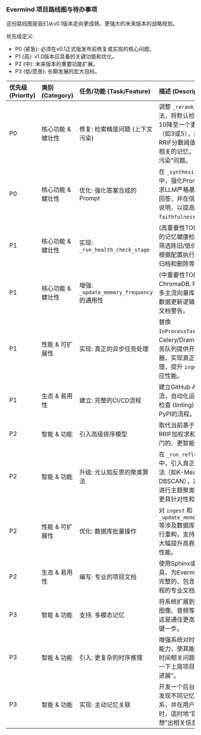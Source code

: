 ### Evermind 项目路线图与待办事项

这份路线图是我们从v0.1版本走向更成熟、更强大的未来版本的战略规划。

优先级定义:
* P0 (紧急): 必须在v0.1正式版发布前修复或实现的核心问题。
* P1 (高): v1.0版本应具备的关键功能和优化。
* P2 (中): 未来版本的重要功能扩展。
* P3 (低/愿景): 长期发展的宏大目标。

| 优先级 (Priority) | 类别 (Category)       | 任务/功能 (Task/Feature)                      | 描述 (Description)                                                                                                                                      | 状态 (Status) |
| :---------------- | :-------------------- | :-------------------------------------------- | :------------------------------------------------------------------------------------------------------------------------------------------------------ | :------------ |
| P0            | 核心功能 & 健壮性 | 修复: 检索精度问题 (上下文污染)           | 调整 `_rerank_memories` 方法，将默认检索的 `k` 值从10降至一个更合理的值（如3或5），并增加一个RRIF分数阈值，以过滤掉不相关的记忆，解决“上下文污染”问题。 | 待办      |
| P0            | 核心功能 & 健壮性 | 优化: 强化答案合成的Prompt                | 在 `_synthesize_answer` 中，强化Prompt指令，要求LLM严格基于提供的记忆回答，并在信息不足时明确说明，以提高 `faithfulness` 分数。                         | 待办      |
| P1            | 核心功能 & 健壮性 | 实现: `_run_health_check_stage`           | (高重要性TODO) 实现完整的记忆健康检查逻辑，包括筛选陈旧/低价值记忆，并根据配置执行固化、压缩、归档和删除等操作。                                    | 待办      |
| P1            | 核心功能 & 健壮性 | 增强: `_update_memory_frequency` 的通用性 | (中重要性TODO) 为ChromaDB, PGVector等更多主流向量库添加特定的元数据更新逻辑，并完善相关文档警告。                                                   | 待办      |
| P1            | 性能 & 可扩展性   | 实现: 真正的异步任务处理                  | 替换 `InProcessTaskQueue`，为Celery/Dramatiq等主流任务队列提供开箱即用的适配器，实现真正的后台异步处理，提升 `ingest` 接口的响应性能。                  | 待办      |
| P1            | 生态 & 易用性     | 建立: 完整的CI/CD流程                     | 建立GitHub Actions工作流，自动化运行测试、代码检查 (linting) 和发布到PyPI的流程。                                                                       | 待办      |
| P2            | 智能 & 功能       | 引入高级排序模型 | 取代当前基于手动权重的RRIF加权求和，引入一个专门的、更智能的排序模型。|  待办      |
| P2            | 智能 & 功能       | 升级: 元认知反思的聚类算法                | 在 `_run_reflection_stage` 中，引入真正的向量聚类算法（如K-Means或DBSCAN），对高价值记忆进行主题聚类，使知识升华更具针对性和深度。                      | 待办      |
| P2            | 性能 & 可扩展性   | 优化: 数据库批量操作                      | 对 `ingest` 和 `_update_memory_frequency` 等涉及数据库写入的操作进行重构，支持批量处理，以大幅提升高吞吐量场景下的性能。                                | 待办      |
| P2            | 生态 & 易用性     | 编写: 专业的项目文档                      | 使用Sphinx或MkDocs等工具，为Evermind建立一个完整的、包含API参考和教程的专业文档网站。                                                                   | 待办      |
| P3            | 智能 & 功能       | 支持: 多模态记忆                          | 将系统扩展到能处理和理解图像、音频等非文本记忆，这是通往更高级智能体的关键一步。                                                                        | 待办      |
| P3            | 智能 & 功能       | 引入: 更复杂的时序推理                    | 增强系统对时间序列的理解能力，使其能回答更复杂的时间相关问题，例如“总结一下上周项目'凤凰'的所有进展”。                                                  | 待办      |
| P3            | 智能 & 功能       | 实现: 主动记忆关联                        | 开发一个后台进程，能主动发现不同记忆之间的潜在联系，并在用户未明确提问时，适时地“提醒”或“联想”出相关信息。                                              | 待办      |